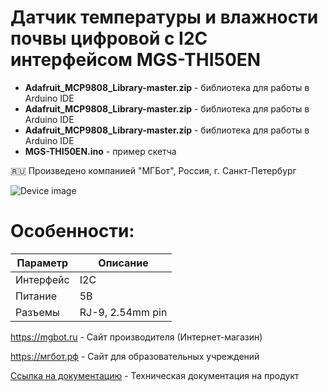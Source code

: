 # Датчик температуры и влажности почвы цифровой с I2C интерфейсом MGS-THI50EN 

- **Adafruit_MCP9808_Library-master.zip** - библиотека для работы в Arduino IDE
- **Adafruit_MCP9808_Library-master.zip** - библиотека для работы в Arduino IDE
- **Adafruit_MCP9808_Library-master.zip** - библиотека для работы в Arduino IDE
- **MGS-THI50EN.ino** - пример скетча

🇷🇺 Произведено компанией "МГБот", Россия, г. Санкт-Петербург

![Device image](https://books.mgbot.ru/images/MGS-THI50EN.png)

# Особенности:

| Параметр    | Описание |
| ----------- | -----------|
| Интерфейс   | I2C|
| Питание     | 5В|
| Разъемы     | RJ-9, 2.54mm pin|

https://mgbot.ru  - Сайт производителя (Интернет-магазин)

https://мгбот.рф  - Сайт для образовательных учреждений

[Ссылка на документацию](https://books.mgbot.ru/devices/MGS-THI50.pdf) - Техническая документация на продукт